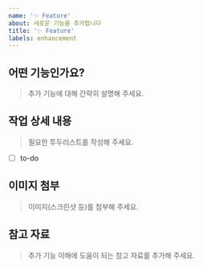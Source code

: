 ```yaml
---
name: '✨ Feature'
about: 새로운 기능을 추가합니다
title: '✨ Feature'
labels: enhancement
---
```


## **어떤 기능인가요?**

> 추가 기능에 대해 간략히 설명해 주세요.

## **작업 상세 내용**

> 필요한 투두리스트를 작성해 주세요.

- [ ] to-do

## **이미지 첨부**

> 이미지(스크린샷 등)를 첨부해 주세요.

## **참고 자료**

> 추가 기능 이해에 도움이 되는 참고 자료를 추가해 주세요.
